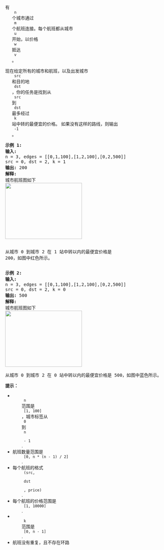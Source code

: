 <html>
 <body>
  <p>
   有
   <code>
    n
   </code>
   个城市通过
   <code>
    m
   </code>
   个航班连接。每个航班都从城市
   <code>
    u
   </code>
   开始，以价格
   <code>
    w
   </code>
   抵达
   <code>
    v
   </code>
   。
  </p>
  <p>
   现在给定所有的城市和航班，以及出发城市
   <code>
    src
   </code>
   和目的地
   <code>
    dst
   </code>
   ，你的任务是找到从
   <code>
    src
   </code>
   到
   <code>
    dst
   </code>
   最多经过
   <code>
    k
   </code>
   站中转的最便宜的价格。 如果没有这样的路线，则输出
   <code>
    -1
   </code>
   。
  </p>
  <pre><strong>示例 1:</strong>
<strong>输入:</strong> 
n = 3, edges = [[0,1,100],[1,2,100],[0,2,500]]
src = 0, dst = 2, k = 1
<strong>输出:</strong> 200
<strong>解释:</strong> 
城市航班图如下
<img alt="" src="https://s3-lc-upload.s3.amazonaws.com/uploads/2018/02/16/995.png" style="height: 180px; width: 246px;"/>

从城市 0 到城市 2 在 1 站中转以内的最便宜价格是 200，如图中红色所示。</pre>
  <pre><strong>示例 2:</strong>
<strong>输入:</strong> 
n = 3, edges = [[0,1,100],[1,2,100],[0,2,500]]
src = 0, dst = 2, k = 0
<strong>输出:</strong> 500
<strong>解释:</strong> 
城市航班图如下
<img alt="" src="https://s3-lc-upload.s3.amazonaws.com/uploads/2018/02/16/995.png" style="height: 180px; width: 246px;"/>

从城市 0 到城市 2 在 0 站中转以内的最便宜价格是 500，如图中蓝色所示。</pre>
  <p>
   <strong>
    提示：
   </strong>
  </p>
  <ul>
   <li>
    <code>
     n
    </code>
    范围是
    <code>
     [1, 100]
    </code>
    ，城市标签从
    <code>
     0
    </code>
    到
    <code>
     n
    </code>
    <code>
     - 1
    </code>
    .
   </li>
   <li>
    航班数量范围是
    <code>
     [0, n * (n - 1) / 2]
    </code>
    .
   </li>
   <li>
    每个航班的格式
    <code>
     (src,
    </code>
    <code>
     dst
    </code>
    <code>
     , price)
    </code>
    .
   </li>
   <li>
    每个航班的价格范围是
    <code>
     [1, 10000]
    </code>
    .
   </li>
   <li>
    <code>
     k
    </code>
    范围是
    <code>
     [0, n - 1]
    </code>
    .
   </li>
   <li>
    航班没有重复，且不存在环路
   </li>
  </ul>
 </body>
</html>